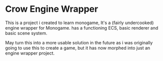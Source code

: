 # Crow Engine Wrapper
 
This is a project i created to learn monogame, It's a (fairly undercooked) engine wrapper for Monogame.
has a functioning ECS, basic renderer and basic scene system.

May turn this into a more usable solution in the future as i was originally going to use this to create a game,
but it has now morphed into just an engine wrapper project.
